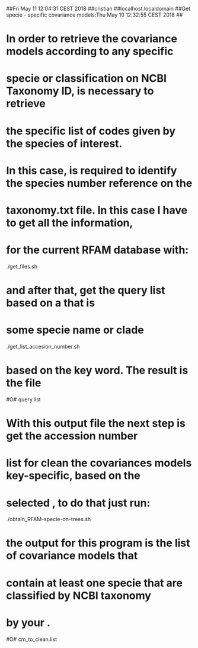 ##Fri May 11 12:04:31 CEST 2018 ##cristian ##localhost.localdomain
##Get specie - specific covariance models:Thu May 10 12:32:55 CEST 2018 ##
# In order to retrieve the covariance models according to any specific 
# specie or classification on NCBI Taxonomy ID, is necessary to retrieve
# the specific list of codes given by the species of interest.
# In this case, is required to identify the species number reference on the
# taxonomy.txt file. In this case I have to get all the information, 
# for the current RFAM database with:
./get_files.sh
# and after that, get the query list based on a <key word> that is 
# some specie name or clade
./get_list_accesion_number.sh <key word>
# based on the key word. The result is the file 
#O# query.list
# With this output file the next step is get the accession number
# list for clean the covariances models key-specific, based on the
# selected <key word>, to do that just run:
./obtain_RFAM-specie-on-trees.sh
# the output for this program is the list of covariance models that
# contain at least one specie that are classified by NCBI taxonomy
# by your <key word>.  
#O# cm_to_clean.list
